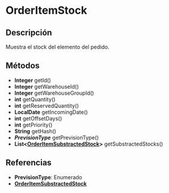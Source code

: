 # OrderItemStock

## Descripción

Muestra el stock del elemento del pedido.

## Métodos

- **Integer** getId()
- **Integer** getWarehouseId()
- **Integer** getWarehouseGroupId()
- **int** getQuantity()
- **int** getReservedQuantity()
- **LocalDate** getIncomingDate()
- **int** getOffsetDays()
- **int** getPriority()
- **String** getHash()
- ***PrevisionType*** getPrevisionType()
- **List<[OrderItemSubstractedStock](OrderItemSubstractedStock.md)>** getSubstractedStocks()

## Referencias

- **PrevisionType**: Enumerado
- **[OrderItemSubstractedStock](OrderItemSubstractedStock.md)**
